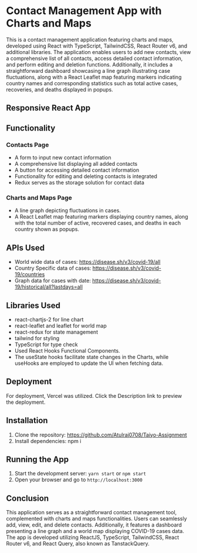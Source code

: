 # Contact Management App with Charts and Maps

This is a contact management application featuring charts and maps, developed using React with TypeScript, TailwindCSS, React Router v6, and additional libraries. The application enables users to add new contacts, view a comprehensive list of all contacts, access detailed contact information, and perform editing and deletion functions. Additionally, it includes a straightforward dashboard showcasing a line graph illustrating case fluctuations, along with a React Leaflet map featuring markers indicating country names and corresponding statistics such as total active cases, recoveries, and deaths displayed in popups.

## Responsive React App

## Functionality

### Contacts Page

- A form to input new contact information
- A comprehensive list displaying all added contacts
- A button for accessing detailed contact information
- Functionality for editing and deleting contacts is integrated
- Redux serves as the storage solution for contact data

### Charts and Maps Page

- A line graph depicting fluctuations in cases.
- A React Leaflet map featuring markers displaying country names, along with the total number of active, recovered cases, and deaths in each country shown as popups.

## APIs Used

- World wide data of cases: https://disease.sh/v3/covid-19/all
- Country Specific data of cases: https://disease.sh/v3/covid-19/countries
- Graph data for cases with date: https://disease.sh/v3/covid-19/historical/all?lastdays=all

## Libraries Used

- react-chartjs-2 for line chart
- react-leaflet and leaflet for world map
- react-redux for state management
- tailwind for styling
- TypeScript for type check
- Used React Hooks Functional Components.
- The useState hooks facilitate state changes in the Charts, while useHooks are employed to update the UI when fetching data.

## Deployment

For deployment, Vercel was utilized. Click the Description link to preview the deployment.

## Installation

1. Clone the repository: https://github.com/Atulraj0708/Taiyo-Assignment
2. Install dependencies: npm i

## Running the App

1. Start the development server: `yarn start` or `npm start`
2. Open your browser and go to `http://localhost:3000`

## Conclusion

This application serves as a straightforward contact management tool, complemented with charts and maps functionalities. Users can seamlessly add, view, edit, and delete contacts. Additionally, it features a dashboard presenting a line graph and a world map displaying COVID-19 cases data. The app is developed utilizing ReactJS, TypeScript, TailwindCSS, React Router v6, and React Query, also known as TanstackQuery.
